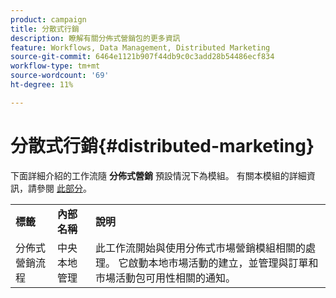 ```yaml
---
product: campaign
title: 分散式行銷
description: 瞭解有關分佈式營銷包的更多資訊
feature: Workflows, Data Management, Distributed Marketing
source-git-commit: 6464e1121b907f44db9c0c3add28b54486ecf834
workflow-type: tm+mt
source-wordcount: '69'
ht-degree: 11%

---
```



# 分散式行銷{#distributed-marketing}



下面詳細介紹的工作流隨 **分佈式營銷** 預設情況下為模組。 有關本模組的詳細資訊，請參閱 [此部分](../distributed-marketing/about-distributed-marketing.md)。

<table> 
 <tbody> 
  <tr> 
   <td> <strong>標籤</strong><br /> </td> 
   <td> <strong>內部名稱</strong><br /> </td> 
   <td> <strong>說明</strong><br /> </td> 
  </tr> 
  <tr> 
   <td> <span class="uicontrol">分佈式營銷流程</span> <br /> </td> 
   <td> <span class="uicontrol">中央本地管理</span> <br /> </td> 
   <td> 此工作流開始與使用分佈式市場營銷模組相關的處理。 它啟動本地市場活動的建立，並管理與訂單和市場活動包可用性相關的通知。<br /> </td> 
  </tr> 
 </tbody> 
</table>

